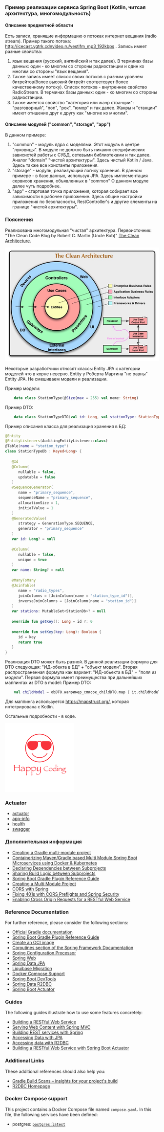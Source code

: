 ### Пример реализации сервиса Spring Boot (Kotlin, читсая архитектура, многомодульность)

#### Описание предметной области
Есть записи, хранящие информацию о потоках интернет вещания (radio stream). 
Пример такого потока: http://icecast.vgtrk.cdnvideo.ru/vestifm_mp3_192kbps .
Запись имеет разные свойства:
1) язык вещания (русский, английский и так далее). В терминах базы данных: один - ко многим со
   стороны радиостанции и один ко многим со стороны "язык вещания".
2) Также запись имеет список своих потоков с разным уровнем битрейтов(более высокий битрейт
   соответсвует более качественному потоку). Список потоков - внутреннее свойство RadioStream. В терминах базы данных:
   один - ко многим со стороны радиостанции.
3) Также имеется свойство "категория или жанр стоанции": "разговорный", "поп", "рок", "юмор" и так далее.  Жанры и "станции"
   имеют отншение друг к другу как "многие ко многим".


#### Описание модулей ("common", "storage", "app")
В данном примере: 
1) "common" - модуль ядра с моделями. Этот модуль в центре "луковицы". В модуле не должно быть никаких специфических 
   зависистей работы с СУБД, сетевыми библиотеками и так далее.
   Аналог "domain" "чистой архитектуры". Здесь чистый Kotlin / Java. Здесь также все константы приложения.
2) "storage" - модуль, реализующий логику хранения. В данном примере - в базе данных, используя JPA. Здесь 
   имплементация сервисов хранения, объявленных в "common" О данном модуле далее чуть подробнее.
3) "app" - стартовая точка приложения, которая собирает все зависимости в рабочее приложение.
   Здесь общие настройки приложения по безопасности, RestController's и другие элементы
   на границе "чистой архитектуры".

   
### Пояснения  
Реализована многомодульная "чистая" архитектура.
Первоисточник: "The Clean Code Blog by Robert C. Martin (Uncle Bob)" [The Clean Architecture](https://blog.cleancoder.com/uncle-bob/2012/08/13/the-clean-architecture.html).

![The Clean Architecture](./resource/CleanArchitecture.jpg)


Некоторые разработчики относят классы Entity JPA к категории моделей что в корне неверно. 
Entity у Роберта Мартина "не равны" Entity JPA. Не смешиваем модели и реализации.

Пример модели:
```kotlin
    data class StationType(@Size(max = 255) val name: String)
```
Пример DTO:
```kotlin
    data class StationTypeDTO(val id: Long, val stationType: StationType)
```
Пример описания класса для реализация хранения в БД:
```kotlin
@Entity
@EntityListeners(AuditingEntityListener::class)
@Table(name = "station_type")
class StationTypeDb : Keyed<Long> {

   @Id
   @Column(
      nullable = false,
      updatable = false
   )
   @SequenceGenerator(
      name = "primary_sequence",
      sequenceName = "primary_sequence",
      allocationSize = 1,
      initialValue = 1
   )
   @GeneratedValue(
      strategy = GenerationType.SEQUENCE,
      generator = "primary_sequence"
   )
   var id: Long? = null

   @Column(
      nullable = false,
      unique = true
   )
   var name: String? = null

   @ManyToMany
   @JoinTable(
      name = "radio_types",
      joinColumns = [JoinColumn(name = "station_type_id")],
      inverseJoinColumns = [JoinColumn(name = "station_id")]
   )
   var stations: MutableSet<StationDb>? = null

   override fun getKey(): Long = id ?: 0

   override fun setKey(key: Long): Boolean {
      id = key
      return true
   }
}
```
Реализация DTO может быть разной. В данной реализации формула для DTO следующая: "ИД-обекта в БД" + "объект модели".
Вторая распространенная формула как вариант: "ИД-обьекта в БД" + "поля из модели". Первая формула имеет преимущества 
при дальнейших маппингах из DTO в model:
Пример DTO:
```kotlin
    val childModel = obDTO.например_список_childDTO.map { it.childModel }
```

Для маппинга используется https://mapstruct.org/, которая интегрирована с Kotlin.

Остальные подробности - в коде.

![Happy_coding](./resource/Happy_coding.png)


### Аctuator
* [actuator](http://localhost:8080/actuator)
* [app-info](http://localhost:8080/actuator/info)
* [health](http://localhost:8080/actuator/health)
* [swagger](http://localhost:8080/swagger-ui/index.html#/)

### Дополнительная информация

* [Creating a Gradle multi-module project](https://tmsvr.com/gradle-multi-module-build/)
* [Containerizing Maven/Gradle based Multi Module Spring Boot Microservices using Docker & Kubernetes](https://2much2learn.com/mavengradle-based-multi-module-spring-boot-microservices/)
* [Declaring Dependencies between Subprojects](https://docs.gradle.org/current/userguide/declaring_dependencies_between_subprojects.html)
* [Sharing Build Logic between Subprojects](https://docs.gradle.org/current/userguide/sharing_build_logic_between_subprojects.html)
* [Spring Boot Gradle Plugin Reference Guide](https://docs.spring.io/spring-boot/docs/2.1.4.RELEASE/gradle-plugin/reference/html/#managing-dependencies-using-in-isolation)
* [Creating a Multi Module Project](https://spring.io/guides/gs/multi-module/)
* [CORS with Spring](https://www.baeldung.com/spring-cors)
* [Fixing 401s with CORS Preflights and Spring Security](https://www.baeldung.com/spring-security-cors-preflight)
* [Enabling Cross Origin Requests for a RESTful Web Service](https://spring.io/guides/gs/rest-service-cors/)

### Reference Documentation

For further reference, please consider the following sections:

* [Official Gradle documentation](https://docs.gradle.org)
* [Spring Boot Gradle Plugin Reference Guide](https://docs.spring.io/spring-boot/docs/3.1.0/gradle-plugin/reference/html/)
* [Create an OCI image](https://docs.spring.io/spring-boot/docs/3.1.0/gradle-plugin/reference/html/#build-image)
* [Coroutines section of the Spring Framework Documentation](https://docs.spring.io/spring/docs/6.0.9/spring-framework-reference/languages.html#coroutines)
* [Spring Configuration Processor](https://docs.spring.io/spring-boot/docs/3.1.0/reference/htmlsingle/#appendix.configuration-metadata.annotation-processor)
* [Spring Web](https://docs.spring.io/spring-boot/docs/3.1.0/reference/htmlsingle/#web)
* [Spring Data JPA](https://docs.spring.io/spring-boot/docs/3.1.0/reference/htmlsingle/#data.sql.jpa-and-spring-data)
* [Liquibase Migration](https://docs.spring.io/spring-boot/docs/3.1.0/reference/htmlsingle/#howto.data-initialization.migration-tool.liquibase)
* [Docker Compose Support](https://docs.spring.io/spring-boot/docs/3.1.0/reference/htmlsingle/#features.docker-compose)
* [Spring Boot DevTools](https://docs.spring.io/spring-boot/docs/3.1.0/reference/htmlsingle/#using.devtools)
* [Spring Data R2DBC](https://docs.spring.io/spring-boot/docs/3.1.0/reference/htmlsingle/#data.sql.r2dbc)
* [Spring Boot Actuator](https://docs.spring.io/spring-boot/docs/3.1.0/reference/htmlsingle/#actuator)

### Guides

The following guides illustrate how to use some features concretely:

* [Building a RESTful Web Service](https://spring.io/guides/gs/rest-service/)
* [Serving Web Content with Spring MVC](https://spring.io/guides/gs/serving-web-content/)
* [Building REST services with Spring](https://spring.io/guides/tutorials/rest/)
* [Accessing Data with JPA](https://spring.io/guides/gs/accessing-data-jpa/)
* [Accessing data with R2DBC](https://spring.io/guides/gs/accessing-data-r2dbc/)
* [Building a RESTful Web Service with Spring Boot Actuator](https://spring.io/guides/gs/actuator-service/)

### Additional Links

These additional references should also help you:

* [Gradle Build Scans – insights for your project's build](https://scans.gradle.com#gradle)
* [R2DBC Homepage](https://r2dbc.io)

### Docker Compose support

This project contains a Docker Compose file named `compose.yaml`.
In this file, the following services have been defined:

* postgres: [`postgres:latest`](https://hub.docker.com/_/postgres)


